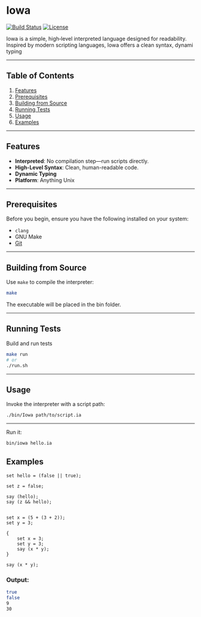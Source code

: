 # Iowa

[![Build Status](https://img.shields.io/badge/build-passing-brightgreen.svg)](#)
[![License](https://img.shields.io/badge/license-MIT-blue.svg)](#)

Iowa is a simple, high‑level interpreted language designed for readability. Inspired by modern scripting languages, Iowa offers a clean syntax, dynami typing

---

## Table of Contents

1. [Features](#features)
2. [Prerequisites](#prerequisites)
4. [Building from Source](#building-from-source)
5. [Running Tests](#running-tests)
6. [Usage](#usage)
7. [Examples](#examples)


---

## Features

* **Interpreted**: No compilation step—run scripts directly.
* **High-Level Syntax**: Clean, human-readable code.
* **Dynamic Typing**
* **Platform**: Anything Unix

---

## Prerequisites

Before you begin, ensure you have the following installed on your system:

* `clang`
* GNU Make
* [Git](https://git-scm.com/)

---

## Building from Source

Use `make` to compile the interpreter:

```bash
make
```

The executable will be placed in the bin folder.


---

## Running Tests

Build and run tests

```bash
make run 
# or
./run.sh
```

---

## Usage

Invoke the interpreter with a script path:

```bash
./bin/Iowa path/to/script.ia
```

---

Run it:

```bash
bin/iowa hello.ia
```

## Examples
```iowa++
set hello = (false || true);

set z = false;

say (hello);
say (z && hello);


set x = (5 + (3 + 2));
set y = 3;

{
    set x = 3;
    set y = 3;
    say (x * y);
}

say (x * y);
```
### Output: 
```bash
true
false
9
30
```
